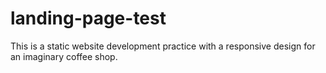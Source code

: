 # landing-page-test
This is a static website development practice with a responsive design for an imaginary coffee shop.
